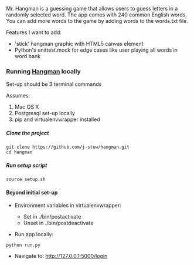 Mr. Hangman is a guessing game that allows users to guess letters in a
randomly selected word. The app comes with 240 common English words.
You can add more words to the game by adding words to the words.txt file.

Features I want to add:
* 'stick' hangman graphic with HTML5 canvas element
* Python's unittest.mock for edge cases like user playing all words in
word bank

### Running [Hangman](http://mr-hangman.herokuapp.com/login) locally
Set-up should be 3 terminal commands

Assumes:
  1. Mac OS X
  2. Postgresql set-up locally
  3. pip and virtualenvwrapper installed

##### Clone the project
```
git clone https://github.com/j-stew/hangman.git
cd hangman
```

##### Run setup script
```
source setup.sh
```

#### Beyond initial set-up
* Environment variables in virtualenvwrapper:
  * Set in ./bin/postactivate
  * Unset in ./bin/postdeactivate

* Run app locally:
```
python run.py
```

* Navigate to:
http://127.0.0.1:5000/login
